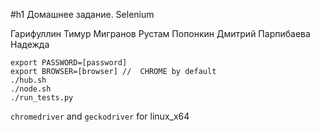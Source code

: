 #h1 Домашнее задание. Selenium

Гарифуллин Тимур
Мигранов Рустам
Попонкин Дмитрий
Парпибаева Надежда

```
export PASSWORD=[password]
export BROWSER=[browser] //  CHROME by default
./hub.sh
./node.sh
./run_tests.py
```

`chromedriver` and `geckodriver` for linux_x64